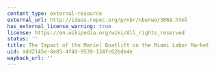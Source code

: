 ```yaml
---
content_type: external-resource
external_url: http://ideas.repec.org/p/nbr/nberwo/3069.html
has_external_license_warning: true
license: https://en.wikipedia.org/wiki/All_rights_reserved
status: ''
title: The Impact of the Mariel Boatlift on the Miami Labor Market
uid: add2145e-8e85-4f4d-9539-134fc62bde4e
wayback_url: ''
---
```


